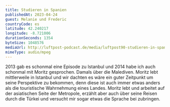 ```yaml
---
title: Studieren in Spanien
publishedAt: 2023-04-24
guest: Melanie und Frederic
countryCode: es
latitude: 42.240217
longitude: -8.721006
durationSeconds: 1354
byteSize: 1048576 
mediaUrl: http://luftpost-podcast.de/media/luftpost90-studieren-in-spanien.mp3
mimeType: audio/mpeg
---
```


2013 gab es schonmal eine Episode zu Istanbul und 2014 habe ich auch schonmal mit Moritz gesprochen. Damals über die Malediven. Moritz lebt mittlerweile in Istanbul und wir dachten es wäre ein guter Zeitpunkt um seine Perspektive zu bekommen, denn diese ist auch immer etwas anders als die touristische Wahrnehmung eines Landes. Moritz lebt und arbeitet auf der asiatischen Seite der Metropole, erzählt aber auch über seine Reisen durch die Türkei und versucht mir sogar etwas die Sprache bei zubringen.
